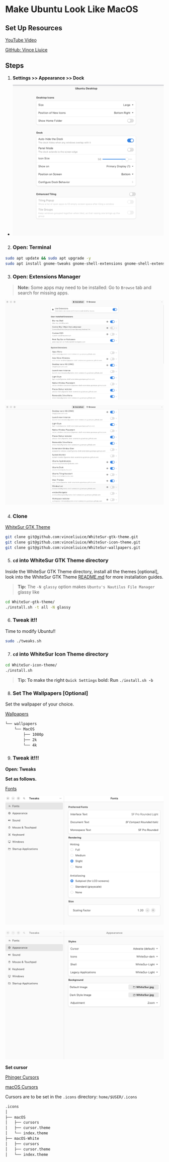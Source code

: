 # Make Ubuntu Look Like MacOS

## Set Up Resources

[YouTube Video](https://www.youtube.com/watch?v=EMrNBMCaQFA)

[GitHub: Vince Liuice](https://github.com/vinceliuice/WhiteSur-gtk-theme?tab=readme-ov-file)

## Steps

1. **Settings >> Appearance >> Dock**
- ![Settings >> Appearance >> Dock](images/dock.png)

2. ### Open: Terminal

```bash
sudo apt update && sudo apt upgrade -y
sudo apt install gnome-tweaks gnome-shell-extensions gnome-shell-extension-manager -y
```

3. ### Open: Extensions Manager

> **Note:** Some apps may need to be installed: Go to `Browse` tab and search for missing apps.

![Extensions Manager](images/extensions_manager.png)

![Extensions Manager](images/extensions_manager_1.png)

4. ### Clone

[WhiteSur GTK Theme](https://github.com/vinceliuice/WhiteSur-gtk-theme)

```bash
git clone git@github.com:vinceliuice/WhiteSur-gtk-theme.git
git clone git@github.com:vinceliuice/WhiteSur-icon-theme.git
git clone git@github.com:vinceliuice/WhiteSur-wallpapers.git
```

5. ### `cd` into WhiteSur GTK Theme directory

Inside the WhiteSur GTK Theme directory, install all the themes [optional], look into the WhiteSur GTK Theme [README.md](https://github.com/vinceliuice/WhiteSur-gtk-theme/blob/master/README.md) for more installation guides.

> **Tip:** The `-N glassy` option makes `Ubuntu's Nautilus File Manager` glassy like

```bash
cd WhiteSur-gtk-theme/
./install.sh -t all -N glassy
```

6. ### Tweak it!!

Time to modify Ubuntu!!

```bash
sudo ./tweaks.sh
```

7. ### `cd` into WhiteSur Icon Theme directory

```bash
cd WhiteSur-icon-theme/
./install.sh
```

> **Tip: To make the right `Quick Settings` bold: Run `./install.sh -b`**

8. ### Set The Wallpapers [Optional]

Set the wallpaper of your choice.

[Wallpapers](wallpapers/)

```bash
└── wallpapers
    └── MacOS
        ├── 1080p
        ├── 2k
        └── 4k
```

9. ### Tweak it!!!

**Open: Tweaks**

**Set as follows.**

[Fonts](fonts/)

![Tweaks: Fonts](images/tweaks_fonts.png)

![Tweaks: Appearance](images/tweaks_appearance.png)

**Set cursor**

[Phinger Cursors](https://github.com/phisch/phinger-cursors)

[macOS Cursors](https://github.com/ful1e5/apple_cursor)

Cursors are to be set in the `.icons` directory: `home/$USER/.icons`

```bash
.icons
│
├── macOS
│   ├── cursors
│   ├── cursor.theme
│   └── index.theme
├── macOS-White
│   ├── cursors
│   ├── cursor.theme
│   └── index.theme
```

